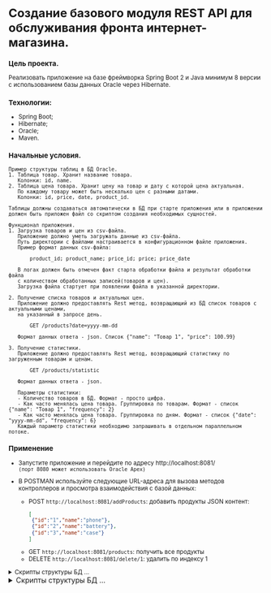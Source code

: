 <small>

# Создание базового модуля REST API для обслуживания фронта интернет-магазина.

### Цель проекта.

Реализовать приложение на базе фреймворка Spring Boot 2 и Java минимум 8 версии с использованием базы данных Oracle через Hibernate. 

### Технологии:
- Spring Boot;
- Hibernate;
- Oracle;
- Maven.

### Начальные условия.

```
Пример структуры таблиц в БД Oracle.
1. Таблица товар. Хранит название товара.
   Колонки: id, name.
2. Таблица цена товара. Хранит цену на товар и дату с которой цена актуальная. 
   По каждому товару может быть несколько цен с разными датами.
   Колонки: id, price, date, product_id.

Таблицы должны создаваться автоматически в БД при старте приложения или в приложении 
должен быть приложен файл со скриптом создания необходимых сущностей.

Функционал приложения.
1. Загрузка товаров и цен из csv-файла.
   Приложение должно уметь загружать данные из csv-файла. 
   Путь директории с файлами настраивается в конфигурационном файле приложения. 
   Пример формат данных csv-файла:

       product_id; product_name; price_id; price; price_date

   В логах должен быть отмечен факт старта обработки файла и результат обработки файла 
   с количеством обработанных записей(товаров и цен).
   Загрузка файла стартует при появлении файла в указанной директории.

2. Получение списка товаров и актуальных цен.
   Приложение должно предоставлять Rest метод, возвращающий из БД список товаров с актуальными ценами, 
   на указанный в запросе день.

       GET /products?date=yyyy-mm-dd 

   Формат данных ответа - json. Список {"name": "Товар 1", "price": 100.99} 

3. Получение статистики.
   Приложение должно предоставлять Rest метод, возвращающий статистику по загруженным товарам и ценам.

       GET /products/statistic 

   Формат данных ответа - json.

   Параметры статистики:
   - Количество товаров в БД. Формат - просто цифра.
   - Как часто менялась цена товара. Группировка по товарам. Формат - список {"name": "Товар 1", "frequency": 2} 
   - Как часто менялась цена товара. Группировка по дням. Формат - список {"date": "yyyy-mm-dd", "frequency": 6} 
   Каждый параметр статистики необходимо запрашивать в отдельном параллельном потоке.
```

### Применение

- Запустите приложение и перейдите по адресу http://localhost:8081/  
    `(порт 8080 может использовать Oracle Apex)`

- В POSTMAN используйте следующие URL-адреса для вызова методов контроллеров и просмотра взаимодействия с базой данных:
    * POST `http://localhost:8081/addProducts`: добавить продукты 
        JSON контент:
        ```json
        [
         {"id":"1","name":"phone"},
         {"id":"2","name":"battery"},  
         {"id":"3","name":"case"}
        ]
         ```
    * GET `http://localhost:8081/products`: получить все продукты
    * DELETE `http://localhost:8081/delete/1`: удалить по индексу 1

<details><summary>Скрипты структуры БД ...</summary>

>Приложение автоматически создает структуру в БД, а скрипты на всякий случай...
>
>```sql
>/* таблица Продукты */
>DROP TABLE products PURGE;
>/
>CREATE TABLE products
>(
>  id   NUMBER(10,0) NOT NULL,
>  name VARCHAR2(255),
>  PRIMARY KEY (id)
>);
>/
>/* таблица Цены */
>DROP TABLE prices PURGE;
>
>CREATE TABLE prices
>(
>  id   NUMBER(10,0) NOT NULL,
>  price      VARCHAR2(255),
>  pdate DATE DEFAULT SYSDATE,
>  product_id  NUMBER(10,0) NOT NULL,
>  PRIMARY KEY (id)
>);
>/
>/* проверка */
>SELECT * 
>  FROM products pd, 
>       prices   pr 
> WHERE pd.id  = pr.product_id;
>```
</details></small>

<details><summary>Скрипты структуры БД ...</summary>

```sql
DROP TABLE products PURGE;
/
CREATE TABLE products
(
  id   NUMBER(10,0) NOT NULL,
  name VARCHAR2(255),
	PRIMARY KEY (id)
);
/

/* таблица Цены */
DROP TABLE prices PURGE;
/
CREATE TABLE prices
(
  id    NUMBER(10,0) NOT NULL,
  price NUMBER,
	pdate DATE  DEFAULT SYSDATE,
	product_id NUMBER(10,0),
	PRIMARY KEY (id),
	CONSTRAINT fk_product_id FOREIGN KEY (PRODUCT_ID)
  REFERENCES PRODUCTS (ID)
);
/
/* проверка */
SELECT * 
  FROM products pd, 
	     prices   pr 
 WHERE pd.id = pr.product_id(+);
```

</details>